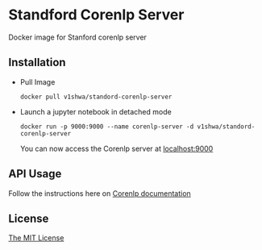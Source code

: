 # Standford Corenlp Server
Docker image for Stanford corenlp server

## Installation
  - Pull Image
   
        docker pull v1shwa/standord-corenlp-server    
  - Launch a jupyter notebook in detached mode
  
        docker run -p 9000:9000 --name corenlp-server -d v1shwa/standord-corenlp-server
    
    You can now access the Corenlp server at [localhost:9000](http://localhost:9000/)

## API Usage
  Follow the instructions here on [Corenlp documentation](https://stanfordnlp.github.io/CoreNLP/corenlp-server.html#api-documentation)

## License
[The MIT License](https://github.com/v1shwa/standford-corenlp-server/blob/master/LICENSE)

